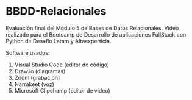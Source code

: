 # BBDD-Relacionales
Evaluación final del Módulo 5 de Bases de Datos Relacionales. Video realizado para el Bootcamp de Desarrollo de aplicaciones FullStack con Python de Desafío Latam y Altaexperticia.

Software usados:
1) Visual Studio Code (editor de código)
2) Draw.io (diagramas)
3) Zoom (grabacion)
4) Narrakeet (voz)
4) Microsoft Clipchamp (editor de video)